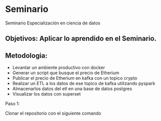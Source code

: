 # Seminario 
Seminario Especialización en ciencia de datos

## Objetivos: Aplicar lo aprendido en el Seminario.

## Metodologia:
* Levantar un ambiente productivo con docker
* Generar un script que busque el precio de Etherium
* Publicar el precio de Etherium en kafka con un topico crypto
* Realizar un ETL a los datos de ese topico de kafka utilizando pyspark
* Almacenarlos datos del etl en una base de datos postgres
* Visualizar los datos con superset

Paso 1:

Clonar el repositorio con el siguiente comando


```

```
